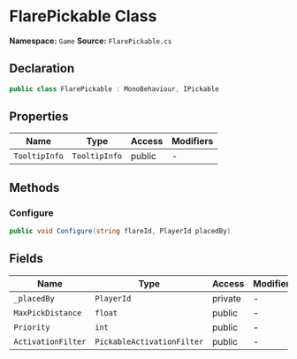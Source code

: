 # FlarePickable Class

**Namespace:** `Game`
**Source:** `FlarePickable.cs`

## Declaration

```csharp
public class FlarePickable : MonoBehaviour, IPickable
```

## Properties

| Name | Type | Access | Modifiers |
|------|------|--------|-----------|
| `TooltipInfo` | `TooltipInfo` | public | - |

## Methods

### Configure

```csharp
public void Configure(string flareId, PlayerId placedBy)
```

## Fields

| Name | Type | Access | Modifiers |
|------|------|--------|-----------|
| `_placedBy` | `PlayerId` | private | - |
| `MaxPickDistance` | `float` | public | - |
| `Priority` | `int` | public | - |
| `ActivationFilter` | `PickableActivationFilter` | public | - |

